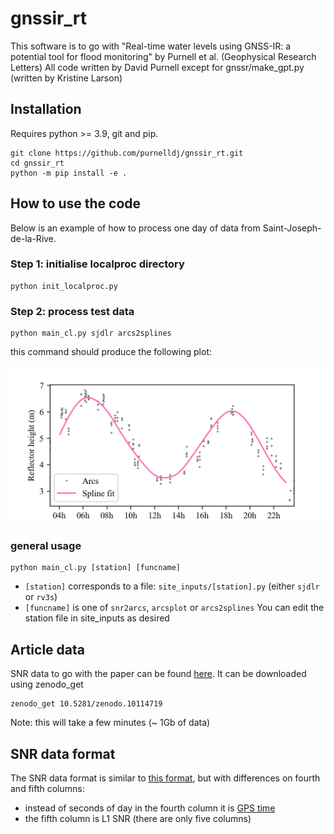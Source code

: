 # gnssir_rt
This software is to go with "Real-time water levels using GNSS-IR: a potential tool for flood monitoring" by Purnell et al. (Geophysical Research Letters)
All code written by David Purnell except for gnssr/make_gpt.py (written by Kristine Larson)

## Installation
Requires python >= 3.9, git and pip.

```
git clone https://github.com/purnelldj/gnssir_rt.git
cd gnssir_rt
python -m pip install -e .
```

## How to use the code
Below is an example of how to process one day of data from Saint-Joseph-de-la-Rive.

### Step 1: initialise localproc directory
```
python init_localproc.py
```

### Step 2: process test data
```
python main_cl.py sjdlr arcs2splines
```
this command should produce the following plot:

![spline output](tests/testdata/sjdlr/sjdlr_oneday.png "test output")

### general usage
```
python main_cl.py [station] [funcname]
```
* `[station]` corresponds to a file: `site_inputs/[station].py` (either `sjdlr` or `rv3s`)
* `[funcname]` is one of `snr2arcs`, `arcsplot` or `arcs2splines`
You can edit the station file in site_inputs as desired

## Article data
SNR data to go with the paper can be found [here](https://doi.org/10.5281/zenodo.10114719). It can be downloaded using zenodo_get

```
zenodo_get 10.5281/zenodo.10114719
```
Note: this will take a few minutes (~ 1Gb of data)

## SNR data format
The SNR data format is similar to [this format](https://gnssrefl.readthedocs.io/en/latest/pages/file_structure.html#the-snr-data-format), but with differences on fourth and fifth columns:
* instead of seconds of day in the fourth column it is [GPS time](https://docs.astropy.org/en/stable/api/astropy.time.TimeGPS.html)
* the fifth column is L1 SNR (there are only five columns)
